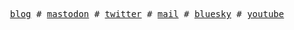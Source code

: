 <p align="center">
  <samp>
    <a href="https://sambitsahoo.com">blog</a> #
    <a href="https://elk.zone/fosstodon.org/@zorozuro">mastodon</a> #
    <a href="https://x.com/zorozuro480">twitter</a> #
    <a href="mailto:soulsam480@hotmail.com">mail</a> #
    <a href="https://bsky.app/profile/bsky.sambitsahoo.com">bluesky</a> #
    <a href="https://www.youtube.com/@zorozuro480">youtube</a>
  </samp>
</p>
